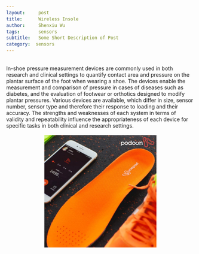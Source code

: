 ```yaml
---
layout:     post
title:      Wireless Insole
author:     Shenxiu Wu
tags: 		sensors
subtitle:  	Some Short Description of Post
category:  sensors
---
```

<!-- Start Writing Below in Markdown -->

<!--* TOC
{:toc}-->
<br>
In-shoe pressure measurement devices are commonly used in both research and clinical settings to quantify contact area and pressure on the plantar surface of the foot when wearing a shoe. The devices enable the measurement and comparison of pressure in cases of diseases such as diabetes, and the evaluation of footwear or orthotics designed to modify plantar pressures. Various devices are available, which differ in size, sensor number, sensor type and therefore their response to loading and their accuracy. The strengths and weaknesses of each system in terms of validity and repeatability influence the appropriateness of each device for specific tasks in both clinical and research settings. 
<br><br>

<!--<img align="center" src="/images/toolbox/sensors/insole.jpg" height="200" width="200"/>-->
<div align="center"><img width="300" height="300" src="/images/toolbox/sensors/insole.jpg"></div>

<!--<div align="center"><img width="150" height="150" src="/images/wireless IMU.jpg"></div>-->
<!--
![wireless IMU](/images/wireless IMU.jpg)
-->
<!--
<div style="text-align: center"> 
<img src="/images/wireless IMU.jpg"/> 
</div>
-->

<!--
<br><br>

<iframe width="550" height="300"  src="https://www.youtube.com/embed/INhJdPGtE1s" frameborder="0" allow="autoplay; encrypted-media" allowfullscreen> </iframe>
<br><br>
-->

<!--
Some of the information contained in this web site includes intellectual property covered by both issued and pending patent applications. It is intended solely for research, educational and scholarly purposes by not-for-profit research organizations. If you have interest in specific technologies for commercial applications, please contact us [here](/contact.html).
-->


